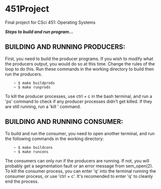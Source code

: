 # 451Project
Final project for CSci 451: Operating Systems

**_Steps to build and run program..._**

## BUILDING AND RUNNING PRODUCERS:
First, you need to build the producer programs. If you wish to modify what the producers output,
you would do so at this time. Change the rules of the loop to do this.
Run these commands in the working directory to build then run the producers.
```
	~ $ make buildprods
	~ $ make runprods
```
To kill the producer processes, use ctrl + c in the bash terminal, and run a 'ps' command to check
if any producer processes didn't get killed. If they are still running, run a 'kill <pid>' command.
	
## BUILDING AND RUNNING CONSUMER:
To build and run the consumer, you need to open another terminal, and run the following commands in
the working directory:
```
	~ $ make buildcons
	~ $ make runcons
```
The consumers can only run if the producers are running. If not, you will probably get a segmentation
fault or an error message from sem_open(2). To kill the consumer process, you can enter 'q' into the
terminal running the consumer process, or use 'ctrl + c'. It's recomended to enter 'q' to cleanly end
the process.

